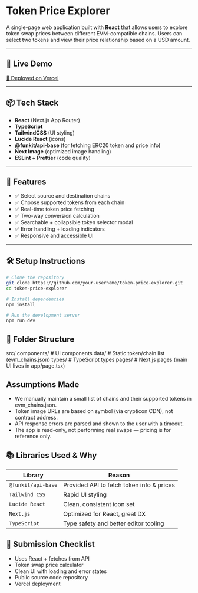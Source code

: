 # Token Price Explorer

A single-page web application built with **React** that allows users to explore token swap prices between different EVM-compatible chains. Users can select two tokens and view their price relationship based on a USD amount.

---

## 🚀 Live Demo

[🔗 Deployed on Vercel](https:)

---

## 📦 Tech Stack

- **React** (Next.js App Router)
- **TypeScript**
- **TailwindCSS** (UI styling)
- **Lucide React** (icons)
- **@funkit/api-base** (for fetching ERC20 token and price info)
- **Next Image** (optimized image handling)
- **ESLint + Prettier** (code quality)

---

## 🧩 Features

- ✅ Select source and destination chains
- ✅ Choose supported tokens from each chain
- ✅ Real-time token price fetching
- ✅ Two-way conversion calculation
- ✅ Searchable + collapsible token selector modal
- ✅ Error handling + loading indicators
- ✅ Responsive and accessible UI

---

## 🛠️ Setup Instructions

```bash
# Clone the repository
git clone https://github.com/your-username/token-price-explorer.git
cd token-price-explorer

# Install dependencies
npm install

# Run the development server
npm run dev
```


## 📁 Folder Structure
src/
  components/        # UI components
  data/              # Static token/chain list (evm_chains.json)
  types/             # TypeScript types
  pages/             # Next.js pages (main UI lives in app/page.tsx)

## Assumptions Made

- We manually maintain a small list of chains and their supported tokens in evm_chains.json.
- Token image URLs are based on symbol (via crypticon CDN), not contract address.
- API response errors are parsed and shown to the user with a timeout.
- The app is read-only, not performing real swaps — pricing is for reference only.


## 📚 Libraries Used & Why

| Library            | Reason                                    |
| ------------------ | ----------------------------------------- |
| `@funkit/api-base` | Provided API to fetch token info & prices |
| `Tailwind CSS`     | Rapid UI styling                          |
| `Lucide React`     | Clean, consistent icon set                |
| `Next.js`          | Optimized for React, great DX             |
| `TypeScript`       | Type safety and better editor tooling     |


## 📝 Submission Checklist

- Uses React + fetches from API
- Token swap price calculator
- Clean UI with loading and error states
- Public source code repository
- Vercel deployment